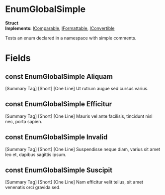 # EnumGlobalSimple

**Struct**  
**Implements:** [IComparable](https://docs.microsoft.com/en-us/dotnet/api/system.icomparable), [IFormattable](https://docs.microsoft.com/en-us/dotnet/api/system.iformattable), [IConvertible](https://docs.microsoft.com/en-us/dotnet/api/system.iconvertible)  
  
Tests an enum declared in a namespace with simple comments.  
  

# Fields

## const EnumGlobalSimple Aliquam

[Summary Tag] [Short] [One Line] Ut rutrum augue sed cursus varius.  
  

## const EnumGlobalSimple Efficitur

[Summary Tag] [Short] [One Line] Mauris vel ante facilisis, tincidunt nisl nec, porta sapien.  
  

## const EnumGlobalSimple Invalid

[Summary Tag] [Short] [One Line] Suspendisse neque diam, varius sit amet leo et, dapibus sagittis ipsum.  
  

## const EnumGlobalSimple Suscipit

[Summary Tag] [Short] [One Line] Nam efficitur velit tellus, sit amet venenatis orci gravida sed.  
  


